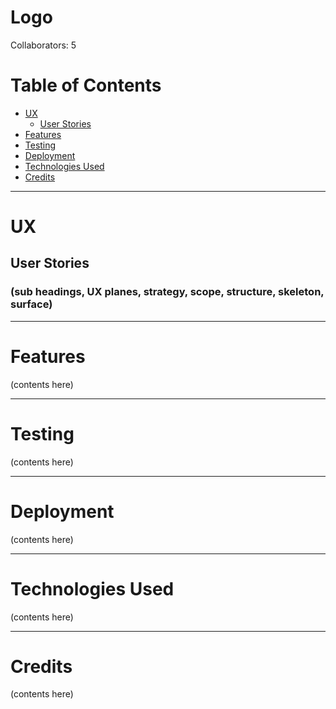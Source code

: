 # Logo

Collaborators: 5


# Table of Contents
* [UX](#ux)
    * [User Stories](#user-stories)
* [Features](#features)
* [Testing](#testing)
* [Deployment](#deployment)
* [Technologies Used](#technologies-used)
* [Credits](#credits)


<hr>

# UX

## User Stories
### (sub headings, UX planes, strategy, scope, structure, skeleton, surface)

<hr>

# Features
(contents here)
<hr>

# Testing
(contents here)
<hr>

# Deployment
(contents here)
<hr>

# Technologies Used
(contents here)
<hr>

# Credits
(contents here)
